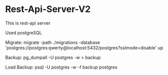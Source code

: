 # Rest-Api-Server-V2
This is rest-api server

Used postgreSQL

Migrate: migrate -path ./migrations -database 'postgres://postgres:qwerty@localhost:5432/postgres?sslmode=disable' up

Backup: pg_dumpall -U postgres -w > backup

Load Backup: psql -U postgres -w -f backup postgres
